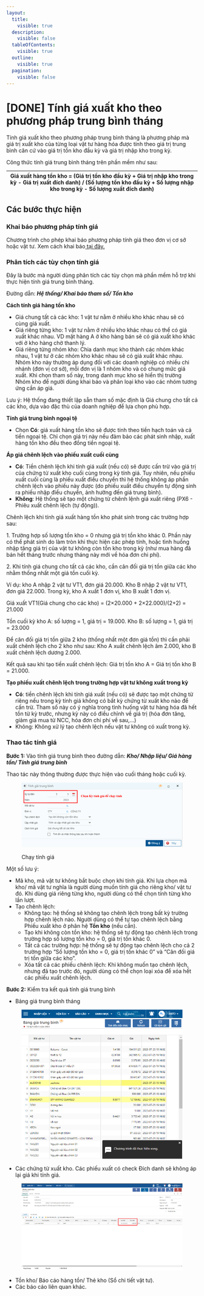```yaml
---
layout:
  title:
    visible: true
  description:
    visible: false
  tableOfContents:
    visible: true
  outline:
    visible: true
  pagination:
    visible: false
---
```


# \[DONE] Tính giá xuất kho theo phương pháp trung bình tháng

Tính giá xuất kho theo phương pháp trung bình tháng là phương pháp mà giá trị xuất kho của từng loại vật tư hàng hóa được tính theo giá trị trung bình căn cứ vào giá trị tồn kho đầu kỳ và giá trị nhập kho trong kỳ.

Công thức tính giá trung bình tháng trên phần mềm như sau:

| Giá xuất hàng tồn kho = (Giá trị tồn kho đầu kỳ + Giá trị nhập kho trong kỳ - Giá trị xuất đích danh) / (Số lượng tồn kho đầu kỳ + Số lượng nhập kho trong kỳ - Số lượng xuất đích danh) |
| ---------------------------------------------------------------------------------------------------------------------------------------------------------------------------------------- |

## Các bước thực hiện

### Khai báo phương pháp tính giá&#x20;

Chương trình cho phép khai báo phương pháp tính giá theo đơn vị cơ sở hoặc vật tư. Xem cách khai báo[ tại đây.](done-khai-bao-phuong-phap-tinh-gia.md)

### Phân tích các tùy chọn tính giá

Đây là bước mà người dùng phân tích các tùy chọn mà phần mềm hỗ trợ khi thực hiện tính giá trung bình tháng.

Đường dẫn: _**Hệ thống/ Khai báo tham số/ Tồn kho**_

**Cách tính giá hàng tồn kho**

* Giá chung tất cả các kho: 1 vật tư nằm ở nhiều kho khác nhau sẽ có cùng giá xuất.
* Giá riêng từng kho: 1 vật tư nằm ở nhiều kho khác nhau có thể có giá xuất khác nhau. VD mặt hàng A ở kho hàng bán sẽ có giá xuất kho khác với ở kho hàng chờ thanh lý.
* Giá riêng từng nhóm kho: Chia danh mục kho thành các nhóm khác nhau, 1 vật tư ở các nhóm kho khác nhau sẽ có giá xuất khác nhau. Nhóm kho này thường áp dụng đối với các doanh nghiệp có nhiều chi nhánh (đơn vị cơ sở), mỗi đơn vị là 1 nhóm kho và có chung mức giá xuất. Khi chọn tham số này, trong danh mục kho sẽ hiển thị trường Nhóm kho để người dùng khai báo và phân loại kho vào các nhóm tương ứng cần áp giá.

Lưu ý: Hệ thống đang thiết lập sẵn tham số mặc định là Giá chung cho tất cả các kho, dựa vào đặc thù của doanh nghiệp để lựa chọn phù hợp.

**Tính giá trung bình ngoại tệ**

* Chọn **Có**: giá xuất hàng tồn kho sẽ được tính theo tiền hạch toán và cả tiền ngoại tệ. Chỉ chọn giá trị này nếu đảm bảo các phát sinh nhập, xuất hàng tồn kho đều theo đồng tiền ngoại tệ.

**Áp giá chênh lệch vào phiếu xuất cuối cùng**

* **Có**: Tiền chênh lệch khi tính giá xuất (nếu có) sẽ được cấn trừ vào giá trị của chứng từ xuất kho cuối cùng trong kỳ tính giá. Tuy nhiên, nếu phiếu xuất cuối cùng là phiếu xuất điều chuyển thì hệ thống không áp phần chênh lệch vào phiếu này được (do phiếu xuất điều chuyển tự động sinh ra phiếu nhập điều chuyển, ảnh hưởng đến giá trung bình).
* **Không**: Hệ thống sẽ tạo một chứng từ chênh lệnh giá xuất riêng (PX6 - Phiêu xuất chênh lệch (tự động)).&#x20;

Chênh lệch khi tính giá xuất hàng tồn kho phát sinh trong các trường hợp sau:

1\. Trường hợp số lượng tồn kho = 0 nhưng giá trị tồn kho khác 0. Phần này có thể phát sinh do làm tròn khi thực hiện các phép tính, hoặc tình huống nhập tăng giá trị của vật tư không còn tồn kho trong kỳ (như mua hàng đã bán hết tháng trước nhưng tháng này mới về hóa đơn chi phí).

2\. Khi tính giá chung cho tất cả các kho, cần cân đối giá trị tồn giữa các kho nhằm thống nhất một giá tồn cuối kỳ.

Ví dụ: kho A nhập 2 vật tư VT1, đơn giá 20.000. Kho B nhập 2 vật tư VT1, đơn giá 22.000. Trong kỳ, kho A xuất 1 đơn vị, kho B xuất 1 đơn vị.

Giá xuất VT1(Giá chung cho các kho) = (2×20.000 + 2×22.000)/(2+2) = 21.000

Tồn cuối kỳ kho A: số lượng = 1, giá trị = 19.000. Kho B: số lượng = 1, giá trị = 23.000

Để cân đối giá trị tồn giữa 2 kho (thống nhất một đơn giá tồn) thì cần phải xuất chênh lệch cho 2 kho như sau: Kho A xuất chênh lệch âm 2.000, kho B xuất chênh lệch dương 2.000.

Kết quả sau khi tạo tiền xuất chênh lệch: Giá trị tồn kho A = Giá trị tồn kho B = 21.000.

**Tạo phiếu xuất chênh lệch trong trường hợp vật tư không xuất trong kỳ**

* **Có**: tiền chênh lệch khi tính giá xuất (nếu có) sẽ được tạo một chứng từ riêng nếu trong kỳ tính giá không có bất kỳ chứng từ xuất kho nào để cấn trừ. Tham số này có ý nghĩa trong tình huống vật tư hàng hóa đã hết tồn từ kỳ trước, nhưng kỳ này có điều chỉnh về giá trị (hóa đơn tăng, giảm giá mua từ NCC, hóa đơn chi phí về sau,...)
* Không: Không xử lý tạo chênh lệch nếu vật tư không có xuất trong kỳ.

### Thao tác tính giá

**Bước 1:** Vào tính giá trung bình theo đường dẫn: _**Kho/ Nhập liệu/ Giá hàng tồn/ Tính giá trung bình**_

Thao tác này thông thường được thực hiện vào cuối tháng hoặc cuối kỳ.&#x20;

<figure><img src="../../.gitbook/assets/tính giá tb 04.png" alt=""><figcaption><p>Chạy tính giá</p></figcaption></figure>

Một số lưu ý:

* Mã kho, mã vật tư không bắt buộc chọn khi tính giá. Khi lựa chọn mã kho/ mã vật tư nghĩa là người dùng muốn tính giá cho riêng kho/ vật tư đó. Khi dùng giá riêng từng kho, người dùng có thể chọn tính từng kho lần lượt.&#x20;
* Tạo chênh lệch:
  * Không tạo: hệ thống sẽ không tạo chênh lệch trong bất kỳ trường hợp chênh lệch nào. Người dùng có thể tự tạo chênh lệch bằng Phiếu xuất kho ở phân hệ **Tồn kho** (nếu cần).
  * Tạo khi không còn tồn kho: hệ thống sẽ tự động tạo chênh lệch trong trường hợp số lượng tồn kho = 0, giá trị tồn khác 0.
  * Tất cả các trường hợp: hệ thống sẽ tự động tạo chênh lệch cho cả 2 trường hợp “Số lượng tồn kho = 0, giá trị tồn khác 0” và “Cân đối giá trị tồn giữa các kho”.
  * Xóa tất cả các phiếu chênh lệch: Khi không muốn tạo chênh lệch, nhưng đã tạo trước đó, người dùng có thể chọn loại xóa để xóa hết các phiếu xuất chênh lệch.

**Bước 2:** Kiểm tra kết quả tính giá trung bình

* Bảng giá trung bình tháng

<figure><img src="../../.gitbook/assets/image (15).png" alt=""><figcaption></figcaption></figure>

* Các chứng từ xuất kho. Các phiếu xuất có check Đích danh sẽ không áp lại giá khi tính giá.

<figure><img src="../../.gitbook/assets/tính giá tb 02.webp" alt=""><figcaption></figcaption></figure>

* Tồn kho/ Báo cáo hàng tồn/ Thẻ kho (Sổ chi tiết vật tư).
* Các báo cáo liên quan khác.
